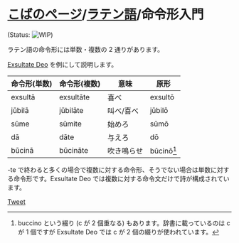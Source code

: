 # [こばのページ](../index.html)/[ラテン語](index.html)/命令形入門

(Status: ![WIP](https://progress-bar.dev/20/?title=WIP))

ラテン語の命令形には単数・複数の 2 通りがあります。

[Exsultate Deo](https://www.vctokyo.jp/images/20150406/poulenc.pdf) を例にして説明します。

|命令形(単数)|命令形(複数)|意味|原形|
|--|--|--|--|
|exsultā|exsultāte|喜べ|exsultō|
|jūbilā|jūbilāte|叫べ/喜べ|jūbilō|
|sūme|sūmite|始めろ|sūmō|
|dā|dāte|与えろ|dō|
|būcinā|būcināte|吹き鳴らせ|būcinō[^1]|


-te で終わると多くの場合で複数に対する命令形、そうでない場合は単数に対する命令形です。Exsultate Deo では複数に対する命令文だけで詩が構成されています。

[^1]: buccino という綴り (c が 2 個重なる) もあります。辞書に載っているのは c が 1 個ですが Exsultate Deo では c が 2 個の綴りが使われています。

<a href="https://twitter.com/share" class="twitter-share-button" data-via="kobae964" data-dnt="true">Tweet</a>
<script type="text/javascript">
!function(d,s,id){
  var js,fjs=d.getElementsByTagName(s)[0],
  p=/^http:/.test(d.location)?'http':'https';
  if(!d.getElementById(id)){
    js=d.createElement(s);js.id=id;
    js.src=p+'://platform.twitter.com/widgets.js';
    fjs.parentNode.insertBefore(js,fjs);
}}(document, 'script', 'twitter-wjs');
</script>
